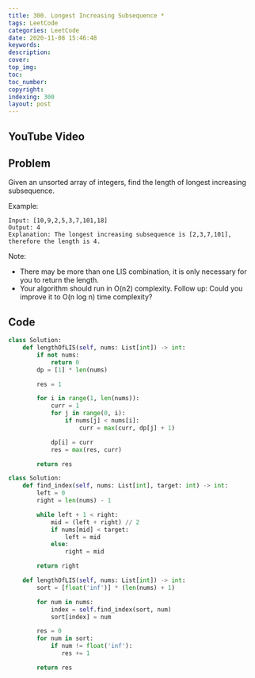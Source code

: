 ```yaml
---
title: 300. Longest Increasing Subsequence *
tags: LeetCode
categories: LeetCode
date: 2020-11-08 15:46:48
keywords:
description:
cover:
top_img:
toc:
toc_number:
copyright:
indexing: 300
layout: post
---
```


## YouTube Video

## Problem

Given an unsorted array of integers, find the length of longest increasing subsequence.

Example:

```
Input: [10,9,2,5,3,7,101,18]
Output: 4
Explanation: The longest increasing subsequence is [2,3,7,101], therefore the length is 4.
```

Note:

- There may be more than one LIS combination, it is only necessary for you to return the length.
- Your algorithm should run in O(n2) complexity.
  Follow up: Could you improve it to O(n log n) time complexity?

## Code

```python
class Solution:
    def lengthOfLIS(self, nums: List[int]) -> int:
        if not nums:
            return 0
        dp = [1] * len(nums)

        res = 1

        for i in range(1, len(nums)):
            curr = 1
            for j in range(0, i):
                if nums[j] < nums[i]:
                    curr = max(curr, dp[j] + 1)

            dp[i] = curr
            res = max(res, curr)

        return res
```

```python
class Solution:
    def find_index(self, nums: List[int], target: int) -> int:
        left = 0
        right = len(nums) - 1

        while left + 1 < right:
            mid = (left + right) // 2
            if nums[mid] < target:
                left = mid
            else:
                right = mid

        return right

    def lengthOfLIS(self, nums: List[int]) -> int:
        sort = [float('inf')] * (len(nums) + 1)

        for num in nums:
            index = self.find_index(sort, num)
            sort[index] = num

        res = 0
        for num in sort:
            if num != float('inf'):
               res += 1

        return res
```
